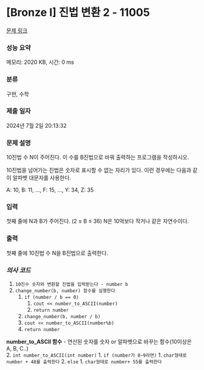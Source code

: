 # [Bronze I] 진법 변환 2 - 11005 

[문제 링크](https://www.acmicpc.net/problem/11005) 

### 성능 요약

메모리: 2020 KB, 시간: 0 ms

### 분류

구현, 수학

### 제출 일자

2024년 7월 2일 20:13:32

### 문제 설명

<p>10진법 수 N이 주어진다. 이 수를 B진법으로 바꿔 출력하는 프로그램을 작성하시오.</p>

<p>10진법을 넘어가는 진법은 숫자로 표시할 수 없는 자리가 있다. 이런 경우에는 다음과 같이 알파벳 대문자를 사용한다.</p>

<p>A: 10, B: 11, ..., F: 15, ..., Y: 34, Z: 35</p>

### 입력 

 <p>첫째 줄에 N과 B가 주어진다. (2 ≤ B ≤ 36) N은 10억보다 작거나 같은 자연수이다.</p>

### 출력 

 <p>첫째 줄에 10진법 수 N을 B진법으로 출력한다.</p>

### ***의사 코드***
1. `10진수 숫자와 변환할 진법을 입력받는다 - number b`
2. `change_number(b, number) 함수를 실행한다`
	1. `if (number / b == 0)`
		1. `cout << number_to_ASCII(number)`
		2. `return number`
	3. `change_number(b, number / b)`
	4. `cout << number_to_ASCII(number%b)`
	5. `return number`

**number_to_ASCII 함수** - 연산된 숫자를 숫자 or 알파벳으로 바꾸는 함수(10이상은 A, B, C..)   
2. `int number_to_ASCII(int number)`
	1. `if (number가 0~9라면)`
		1. `char형태로 number + 48를 출력한다`
	2. `else`
		1. `char형태로 number+ 55를 출력한다`
